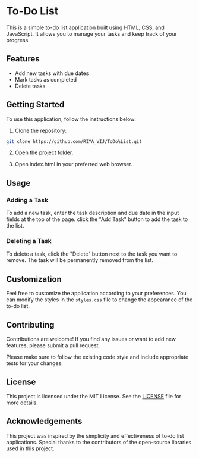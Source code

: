 # To-Do List

This is a simple to-do list application built using HTML, CSS, and JavaScript. It allows you to manage your tasks and keep track of your progress.

## Features

-   Add new tasks with due dates
-   Mark tasks as completed
-   Delete tasks

## Getting Started

To use this application, follow the instructions below:

1. Clone the repository:

```bash
git clone https://github.com/RIYA_VIJ/ToDo%List.git
```

2. Open the project folder.

3. Open index.html in your preferred web browser.

## Usage

### Adding a Task

To add a new task, enter the task description and due date in the input fields at the top of the page. click the "Add Task" button to add the task to the list.

### Deleting a Task

To delete a task, click the "Delete" button next to the task you want to remove. The task will be permanently removed from the list.


## Customization

Feel free to customize the application according to your preferences. You can modify the styles in the `styles.css` file to change the appearance of the to-do list.

## Contributing

Contributions are welcome! If you find any issues or want to add new features, please submit a pull request.

Please make sure to follow the existing code style and include appropriate tests for your changes.

## License

This project is licensed under the MIT License. See the [LICENSE](LICENSE) file for more details.

## Acknowledgements

This project was inspired by the simplicity and effectiveness of to-do list applications. Special thanks to the contributors of the open-source libraries used in this project.

